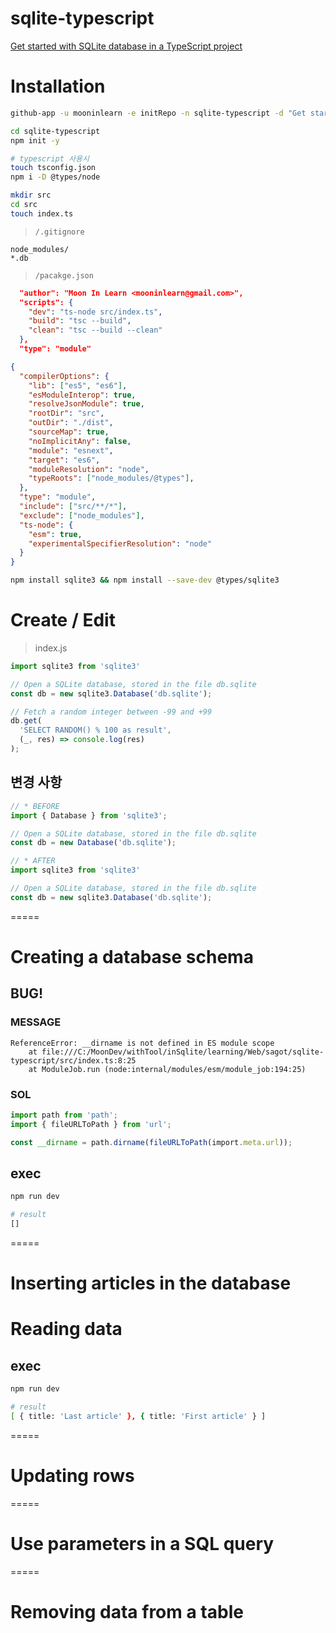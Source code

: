 # sqlite-typescript
[Get started with SQLite database in a TypeScript project](https://sagot.dev/en/articles/sqlite-typescript/)

# Installation

```bash
github-app -u mooninlearn -e initRepo -n sqlite-typescript -d "Get started with SQLite database in a TypeScript project"

cd sqlite-typescript
npm init -y

# typescript 사용시
touch tsconfig.json
npm i -D @types/node

mkdir src
cd src
touch index.ts
```

> `/.gitignore`
```
node_modules/
*.db
```

> `/pacakge.json`

```json
  "author": "Moon In Learn <mooninlearn@gmail.com>",
  "scripts": {
    "dev": "ts-node src/index.ts",
    "build": "tsc --build",
    "clean": "tsc --build --clean"
  },
  "type": "module"
```

```json
{
  "compilerOptions": {
    "lib": ["es5", "es6"],
    "esModuleInterop": true,
    "resolveJsonModule": true,
    "rootDir": "src",
    "outDir": "./dist",
    "sourceMap": true,
    "noImplicitAny": false,
    "module": "esnext",
    "target": "es6",
    "moduleResolution": "node",
    "typeRoots": ["node_modules/@types"],
  },
  "type": "module",
  "include": ["src/**/*"],
  "exclude": ["node_modules"],
  "ts-node": {
    "esm": true,
    "experimentalSpecifierResolution": "node"
  }
}
```


```bash
npm install sqlite3 && npm install --save-dev @types/sqlite3
```

# Create / Edit

> index.js
```js
import sqlite3 from 'sqlite3'

// Open a SQLite database, stored in the file db.sqlite
const db = new sqlite3.Database('db.sqlite');

// Fetch a random integer between -99 and +99
db.get(
  'SELECT RANDOM() % 100 as result',
  (_, res) => console.log(res)
);
```

## 변경 사항
```js
// * BEFORE
import { Database } from 'sqlite3';

// Open a SQLite database, stored in the file db.sqlite
const db = new Database('db.sqlite');

// * AFTER
import sqlite3 from 'sqlite3'

// Open a SQLite database, stored in the file db.sqlite
const db = new sqlite3.Database('db.sqlite');
```

=====

# Creating a database schema

## BUG!
### MESSAGE
```
ReferenceError: __dirname is not defined in ES module scope
    at file:///C:/MoonDev/withTool/inSqlite/learning/Web/sagot/sqlite-typescript/src/index.ts:8:25  
    at ModuleJob.run (node:internal/modules/esm/module_job:194:25)
```

### SOL
```ts
import path from 'path';
import { fileURLToPath } from 'url';

const __dirname = path.dirname(fileURLToPath(import.meta.url));
```

## exec

```bash
npm run dev

# result
[]
```

=====
# Inserting articles in the database

# Reading data

## exec

```bash
npm run dev

# result
[ { title: 'Last article' }, { title: 'First article' } ]
```

=====

# Updating rows

=====

# Use parameters in a SQL query

=====

# Removing data from a table
